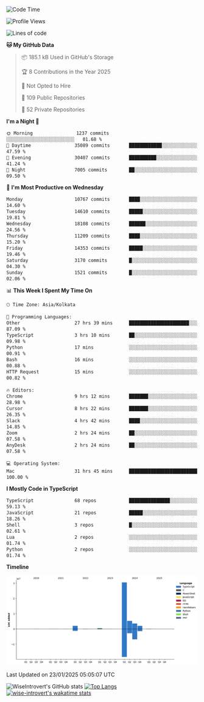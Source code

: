 <!--START_SECTION:waka-->
![Code Time](http://img.shields.io/badge/Code%20Time-2%2C153%20hrs%2046%20mins-blue)

![Profile Views](http://img.shields.io/badge/Profile%20Views-0-blue)

![Lines of code](https://img.shields.io/badge/From%20Hello%20World%20I%27ve%20Written-44.5%20million%20lines%20of%20code-blue)

**🐱 My GitHub Data** 

> 📦 185.1 kB Used in GitHub's Storage 
 > 
> 🏆 8 Contributions in the Year 2025
 > 
> 🚫 Not Opted to Hire
 > 
> 📜 109 Public Repositories 
 > 
> 🔑 52 Private Repositories 
 > 
**I'm a Night 🦉** 

```text
🌞 Morning                1237 commits        ░░░░░░░░░░░░░░░░░░░░░░░░░   01.68 % 
🌆 Daytime                35089 commits       ████████████░░░░░░░░░░░░░   47.59 % 
🌃 Evening                30407 commits       ██████████░░░░░░░░░░░░░░░   41.24 % 
🌙 Night                  7005 commits        ██░░░░░░░░░░░░░░░░░░░░░░░   09.50 % 
```
📅 **I'm Most Productive on Wednesday** 

```text
Monday                   10767 commits       ████░░░░░░░░░░░░░░░░░░░░░   14.60 % 
Tuesday                  14610 commits       █████░░░░░░░░░░░░░░░░░░░░   19.81 % 
Wednesday                18108 commits       ██████░░░░░░░░░░░░░░░░░░░   24.56 % 
Thursday                 11209 commits       ████░░░░░░░░░░░░░░░░░░░░░   15.20 % 
Friday                   14353 commits       █████░░░░░░░░░░░░░░░░░░░░   19.46 % 
Saturday                 3170 commits        █░░░░░░░░░░░░░░░░░░░░░░░░   04.30 % 
Sunday                   1521 commits        █░░░░░░░░░░░░░░░░░░░░░░░░   02.06 % 
```


📊 **This Week I Spent My Time On** 

```text
🕑︎ Time Zone: Asia/Kolkata

💬 Programming Languages: 
Other                    27 hrs 39 mins      ██████████████████████░░░   87.09 % 
TypeScript               3 hrs 10 mins       ██░░░░░░░░░░░░░░░░░░░░░░░   09.98 % 
Python                   17 mins             ░░░░░░░░░░░░░░░░░░░░░░░░░   00.91 % 
Bash                     16 mins             ░░░░░░░░░░░░░░░░░░░░░░░░░   00.88 % 
HTTP Request             15 mins             ░░░░░░░░░░░░░░░░░░░░░░░░░   00.82 % 

🔥 Editors: 
Chrome                   9 hrs 12 mins       ███████░░░░░░░░░░░░░░░░░░   28.98 % 
Cursor                   8 hrs 22 mins       ███████░░░░░░░░░░░░░░░░░░   26.35 % 
Slack                    4 hrs 42 mins       ████░░░░░░░░░░░░░░░░░░░░░   14.85 % 
Zoom                     2 hrs 24 mins       ██░░░░░░░░░░░░░░░░░░░░░░░   07.58 % 
AnyDesk                  2 hrs 24 mins       ██░░░░░░░░░░░░░░░░░░░░░░░   07.58 % 

💻 Operating System: 
Mac                      31 hrs 45 mins      █████████████████████████   100.00 % 
```

**I Mostly Code in TypeScript** 

```text
TypeScript               68 repos            ███████████████░░░░░░░░░░   59.13 % 
JavaScript               21 repos            █████░░░░░░░░░░░░░░░░░░░░   18.26 % 
Shell                    3 repos             █░░░░░░░░░░░░░░░░░░░░░░░░   02.61 % 
Lua                      2 repos             ░░░░░░░░░░░░░░░░░░░░░░░░░   01.74 % 
Python                   2 repos             ░░░░░░░░░░░░░░░░░░░░░░░░░   01.74 % 
```



**Timeline**

![Lines of Code chart](https://raw.githubusercontent.com/wise-introvert/wise-introvert/master/assets/bar_graph.png)


 Last Updated on 23/01/2025 05:05:07 UTC
<!--END_SECTION:waka-->

![WiseIntrovert's GitHub stats](https://github-readme-stats.vercel.app/api?username=wise-introvert&count_private=true&show_icons=true)
[![Top Langs](https://github-readme-stats.vercel.app/api/top-langs/?username=wise-introvert&langs_count=10)](https://github.com/anuraghazra/github-readme-stats)
[![wise-introvert's wakatime stats](https://github-readme-stats.vercel.app/api/wakatime?username=wiseintrovert)](https://github.com/anuraghazra/github-readme-stats)
